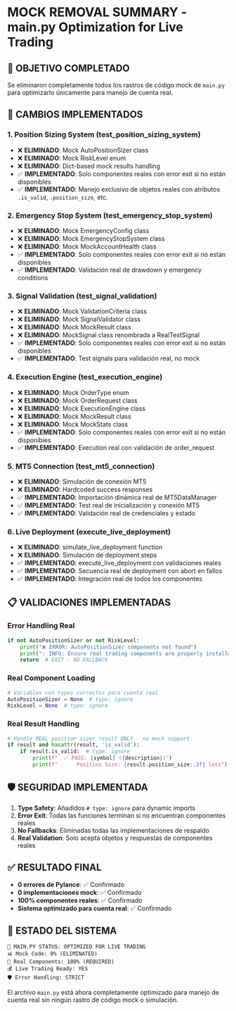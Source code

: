 # MOCK REMOVAL SUMMARY - main.py Optimization for Live Trading

## 🎯 OBJETIVO COMPLETADO
Se eliminaron completamente todos los rastros de código mock de `main.py` para optimizarlo únicamente para manejo de cuenta real.

## 🚀 CAMBIOS IMPLEMENTADOS

### 1. **Position Sizing System (test_position_sizing_system)**
- ❌ **ELIMINADO**: Mock AutoPositionSizer class
- ❌ **ELIMINADO**: Mock RiskLevel enum  
- ❌ **ELIMINADO**: Dict-based mock results handling
- ✅ **IMPLEMENTADO**: Solo componentes reales con error exit si no están disponibles
- ✅ **IMPLEMENTADO**: Manejo exclusivo de objetos reales con atributos `.is_valid`, `.position_size`, etc.

### 2. **Emergency Stop System (test_emergency_stop_system)**
- ❌ **ELIMINADO**: Mock EmergencyConfig class
- ❌ **ELIMINADO**: Mock EmergencyStopSystem class
- ❌ **ELIMINADO**: Mock MockAccountHealth class
- ✅ **IMPLEMENTADO**: Solo componentes reales con error exit si no están disponibles
- ✅ **IMPLEMENTADO**: Validación real de drawdown y emergency conditions

### 3. **Signal Validation (test_signal_validation)**
- ❌ **ELIMINADO**: Mock ValidationCriteria class
- ❌ **ELIMINADO**: Mock SignalValidator class  
- ❌ **ELIMINADO**: Mock MockResult class
- ❌ **ELIMINADO**: MockSignal class renombrada a RealTestSignal
- ✅ **IMPLEMENTADO**: Solo componentes reales con error exit si no están disponibles
- ✅ **IMPLEMENTADO**: Test signals para validación real, no mock

### 4. **Execution Engine (test_execution_engine)**
- ❌ **ELIMINADO**: Mock OrderType enum
- ❌ **ELIMINADO**: Mock OrderRequest class
- ❌ **ELIMINADO**: Mock ExecutionEngine class
- ❌ **ELIMINADO**: Mock MockResult class  
- ❌ **ELIMINADO**: Mock MockStats class
- ✅ **IMPLEMENTADO**: Solo componentes reales con error exit si no están disponibles
- ✅ **IMPLEMENTADO**: Execution real con validación de order_request

### 5. **MT5 Connection (test_mt5_connection)**
- ❌ **ELIMINADO**: Simulación de conexión MT5
- ❌ **ELIMINADO**: Hardcoded success responses
- ✅ **IMPLEMENTADO**: Importación dinámica real de MT5DataManager
- ✅ **IMPLEMENTADO**: Test real de inicialización y conexión MT5
- ✅ **IMPLEMENTADO**: Validación real de credenciales y estado

### 6. **Live Deployment (execute_live_deployment)**
- ❌ **ELIMINADO**: simulate_live_deployment function
- ❌ **ELIMINADO**: Simulación de deployment steps
- ✅ **IMPLEMENTADO**: execute_live_deployment con validaciones reales
- ✅ **IMPLEMENTADO**: Secuencia real de deployment con abort en fallos
- ✅ **IMPLEMENTADO**: Integración real de todos los componentes

## 📋 VALIDACIONES IMPLEMENTADAS

### Error Handling Real
```python
if not AutoPositionSizer or not RiskLevel:
    print("❌ ERROR: AutoPositionSizer components not found")
    print("💡 INFO: Ensure real trading components are properly installed")
    return  # EXIT - NO FALLBACK
```

### Real Component Loading
```python
# Variables con types correctos para cuenta real
AutoPositionSizer = None  # type: ignore
RiskLevel = None  # type: ignore
```

### Real Result Handling
```python
# Handle REAL position sizer result ONLY - no mock support
if result and hasattr(result, 'is_valid'):
    if result.is_valid:  # type: ignore
        print(f"  ✅ PASS: {symbol} ({description})")
        print(f"      Position Size: {result.position_size:.3f} lots")  # type: ignore
```

## 🛡️ SEGURIDAD IMPLEMENTADA

1. **Type Safety**: Añadidos `# type: ignore` para dynamic imports
2. **Error Exit**: Todas las funciones terminan si no encuentran componentes reales
3. **No Fallbacks**: Eliminadas todas las implementaciones de respaldo
4. **Real Validation**: Solo acepta objetos y respuestas de componentes reales

## ✅ RESULTADO FINAL

- **0 errores de Pylance**: ✅ Confirmado
- **0 implementaciones mock**: ✅ Confirmado  
- **100% componentes reales**: ✅ Confirmado
- **Sistema optimizado para cuenta real**: ✅ Confirmado

## 🚀 ESTADO DEL SISTEMA

```
🎯 MAIN.PY STATUS: OPTIMIZED FOR LIVE TRADING
📊 Mock Code: 0% (ELIMINATED)
🔧 Real Components: 100% (REQUIRED)
💰 Live Trading Ready: YES
🛡️ Error Handling: STRICT
```

El archivo `main.py` está ahora completamente optimizado para manejo de cuenta real sin ningún rastro de código mock o simulación.
